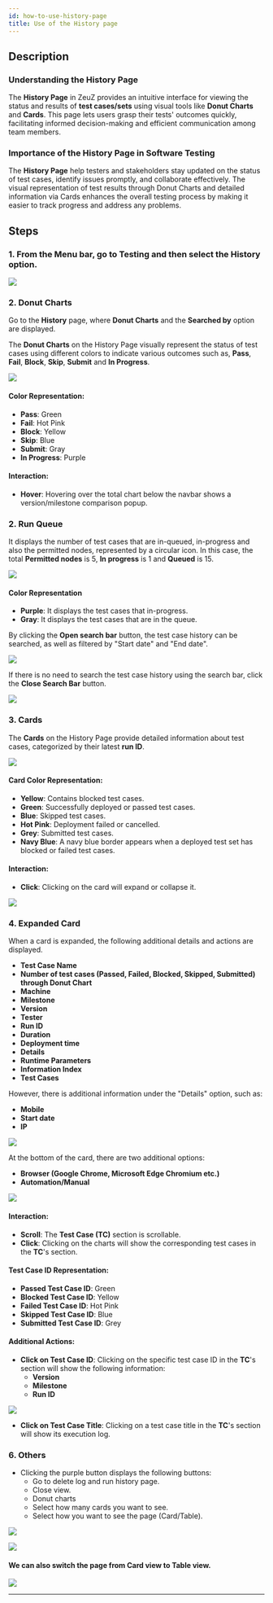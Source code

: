 ```yaml
---
id: how-to-use-history-page
title: Use of the History page
---
```


## Description

### Understanding the History Page

The **History Page** in ZeuZ provides an intuitive interface for viewing the status and results of **test cases/sets** using visual tools like **Donut Charts** and **Cards**. This page lets users grasp their tests' outcomes quickly, facilitating informed decision-making and efficient communication among team members.

### Importance of the History Page in Software Testing

The **History Page** help testers and stakeholders stay updated on the status of test cases, identify issues promptly, and collaborate effectively. The visual representation of test results through Donut Charts and detailed information via Cards enhances the overall testing process by making it easier to track progress and address any problems.

## Steps

### 1. From the **Menu bar**, go to **Testing** and then select the **History** option.

![](/img/how-tos/how-to-use-history-page/testing-history.png)

### 2. Donut Charts
Go to the **History** page, where **Donut Charts** and the **Searched by** option are displayed.

The **Donut Charts** on the History Page visually represent the status of test cases using different colors to indicate various outcomes such as, **Pass**, **Fail**, **Block**, **Skip**, **Submit** and **In Progress**.

![](/img/how-tos/how-to-use-history-page/donut-chart.png)

#### Color Representation:

- **Pass**: Green
- **Fail**: Hot Pink
- **Block**: Yellow
- **Skip**: Blue
- **Submit**: Gray
- **In Progress**: Purple


#### Interaction:

- **Hover**: Hovering over the total chart below the navbar shows a version/milestone comparison popup.

### 2. Run Queue

It displays the number of test cases that are in-queued, in-progress and also the permitted nodes, represented by a circular icon. In this case, the total **Permitted nodes** is 5, **In progress** is 1 and **Queued** is 15.

![](/img/how-tos/how-to-use-history-page/run-queue.png)

#### Color Representation

- **Purple**: It displays the test cases that in-progress.
- **Gray**: It displays the test cases that are in the queue.

By clicking the **Open search bar** button, the test case history can be searched, as well as filtered by "Start date" and "End date".

![](/img/how-tos/how-to-use-history-page/search-history.png)

If there is no need to search the test case history using the search bar, click the **Close Search Bar** button.

![](/img/how-tos/how-to-use-history-page/close-search.png)

### 3. Cards

The **Cards** on the History Page provide detailed information about test cases, categorized by their latest **run ID**.

![](/img/how-tos/how-to-use-history-page/chart.png)

#### Card Color Representation:

- **Yellow**: Contains blocked test cases.
- **Green**: Successfully deployed or passed test cases.
- **Blue**: Skipped test cases.
- **Hot Pink**: Deployment failed or cancelled.
- **Grey**: Submitted test cases.
- **Navy Blue**: A navy blue border appears when a deployed test set has blocked or failed test cases.  


#### Interaction:

- **Click**: Clicking on the card will expand or collapse it.

![](/img/how-tos/how-to-use-history-page/click-card.png)

### 4. Expanded Card

When a card is expanded, the following additional details and actions are displayed.
- **Test Case Name**
- **Number of test cases (Passed, Failed, Blocked, Skipped, Submitted) through Donut Chart**
- **Machine**
- **Milestone**
- **Version**
- **Tester**
- **Run ID**
- **Duration**
- **Deployment time**
- **Details**
- **Runtime Parameters**
- **Information Index**
- **Test Cases**

However, there is additional information under the "Details" option, such as:
- **Mobile**
- **Start date**
- **IP**

![](/img/how-tos/how-to-use-history-page/click-chart.png)

At the bottom of the card, there are two additional options:
- **Browser (Google Chrome, Microsoft Edge Chromium etc.)**
- **Automation/Manual**

![](/img/how-tos/how-to-use-history-page/two-options.png)

#### Interaction:

- **Scroll**: The **Test Case (TC)** section is scrollable.
- **Click**: Clicking on the charts will show the corresponding test cases in the **TC**'s section.


#### Test Case ID Representation:

- **Passed Test Case ID**: Green
- **Blocked Test Case ID**: Yellow
- **Failed Test Case ID**: Hot Pink
- **Skipped Test Case ID**: Blue
- **Submitted Test Case ID**: Grey

#### Additional Actions:

- **Click on Test Case ID**: Clicking on the specific test case ID in the **TC**'s section will show the following information:
  - **Version**
  - **Milestone**
  - **Run ID**

![](/img/how-tos/how-to-use-history-page/card-version.png)

- **Click on Test Case Title**: Clicking on a test case title in the **TC**'s section will show its execution log.

### 6. Others

- Clicking the purple button displays the following buttons:
  - Go to delete log and run history page.
  - Close view.
  - Donut charts
  - Select how many cards you want to see.
  - Select how you want to see the page (Card/Table).

![](/img/how-tos/how-to-use-history-page/purple-button.png)

![](/img/how-tos/how-to-use-history-page/purple-info.png)

#### We can also switch the page from **Card** view to **Table** view.

![](/img/how-tos/how-to-use-history-page/table-view.png)

---


